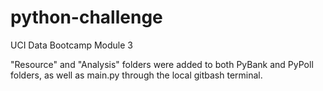 # python-challenge
UCI Data Bootcamp Module 3

"Resource" and "Analysis" folders were added to both PyBank and PyPoll folders, as well as main.py through the local gitbash terminal.

